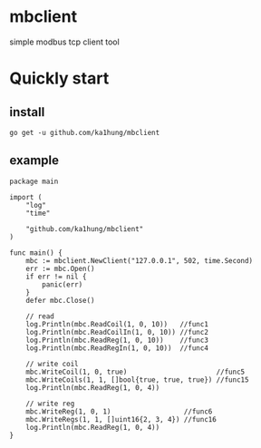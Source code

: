 # mbclient
simple modbus tcp client tool

# Quickly start

## install

    go get -u github.com/ka1hung/mbclient

## example

    package main

    import (
        "log"
        "time"

        "github.com/ka1hung/mbclient"
    )

    func main() {
        mbc := mbclient.NewClient("127.0.0.1", 502, time.Second)
        err := mbc.Open()
        if err != nil {
            panic(err)
        }
        defer mbc.Close()

        // read
        log.Println(mbc.ReadCoil(1, 0, 10))   //func1
        log.Println(mbc.ReadCoilIn(1, 0, 10)) //func2
        log.Println(mbc.ReadReg(1, 0, 10))    //func3
        log.Println(mbc.ReadRegIn(1, 0, 10))  //func4

        // write coil
        mbc.WriteCoil(1, 0, true)                      //func5
        mbc.WriteCoils(1, 1, []bool{true, true, true}) //func15
        log.Println(mbc.ReadReg(1, 0, 4))

        // write reg
        mbc.WriteReg(1, 0, 1)                  //func6
        mbc.WriteRegs(1, 1, []uint16{2, 3, 4}) //func16
        log.Println(mbc.ReadReg(1, 0, 4))
    }
